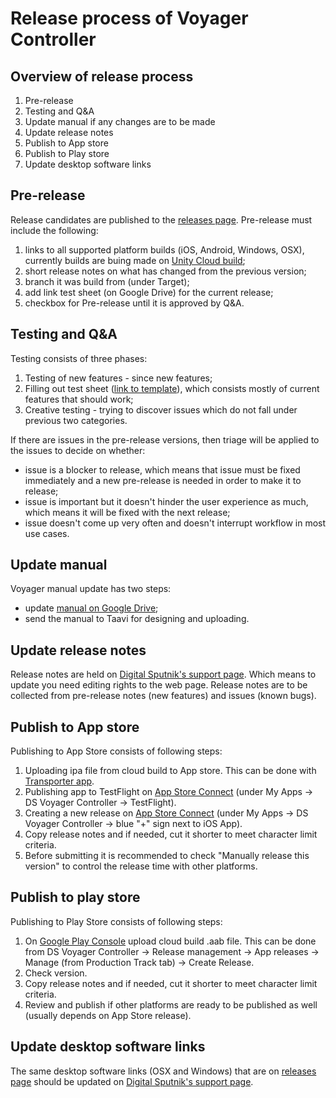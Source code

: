 # Release process of Voyager Controller
## Overview of release process
1. Pre-release
2. Testing and Q&A
3. Update manual if any changes are to be made
4. Update release notes
5. Publish to App store
6. Publish to Play store
7. Update desktop software links

## Pre-release
Release candidates are published to the [releases page](https://github.com/digitalsputnik/DS-Voyager-controller/releases). Pre-release must include the following:
1. links to all supported platform builds (iOS, Android, Windows, OSX), currently builds are buing made on [Unity Cloud build](https://developer.cloud.unity3d.com/);
2. short release notes on what has changed from the previous version;
3. branch it was build from (under Target);
4. add link test sheet (on Google Drive) for the current release;
5. checkbox for Pre-release until it is approved by Q&A.

## Testing and Q&A
Testing consists of three phases:
1. Testing of new features - since new features;
2. Filling out test sheet ([link to template](https://docs.google.com/spreadsheets/d/14ZKBtwgfpKyoVK-KiNli-We00_-AXu-2eqRtX73tk0I/edit?usp=sharing)), which consists mostly of current features that should work;
3. Creative testing - trying to discover issues which do not fall under previous two categories.

If there are issues in the pre-release versions, then triage will be applied to the issues to decide on whether:
- issue is a blocker to release, which means that issue must be fixed immediately and a new pre-release is needed in order to make it to release;
- issue is important but it doesn't hinder the user experience as much, which means it will be fixed with the next release;
- issue doesn't come up very often and doesn't interrupt workflow in most use cases.

## Update manual
Voyager manual update has two steps:
- update [manual on Google Drive](https://docs.google.com/document/d/1OiDbgm5k9GuhUGBgvsNy_xqKdvXaRmXyepqSi5CgNOg/edit);
- send the manual to Taavi for designing and uploading.

## Update release notes
Release notes are held on [Digital Sputnik's support page](https://www.digitalsputnik.com/pages/support). Which means to update you need editing rights to the web page. Release notes are to be collected from pre-release notes (new features) and issues (known bugs).

## Publish to App store
Publishing to App Store consists of following steps:
1. Uploading ipa file from cloud build to App store. This can be done with [Transporter app](https://transportergui.com/).
2. Publishing app to TestFlight on [App Store Connect](https://appstoreconnect.apple.com/) (under My Apps -> DS Voyager Controller -> TestFlight).
3. Creating a new release on [App Store Connect](https://appstoreconnect.apple.com/) (under My Apps -> DS Voyager Controller -> blue "+" sign next to iOS App).
4. Copy release notes and if needed, cut it shorter to meet character limit criteria.
5. Before submitting it is recommended to check "Manually release this version" to control the release time with other platforms.

## Publish to play store
Publishing to Play Store consists of following steps:
1. On [Google Play Console](https://play.google.com/apps/publish) upload cloud build .aab file. This can be done from DS Voyager Controller -> Release management -> App releases -> Manage (from Production Track tab) -> Create Release.
2. Check version.
3. Copy release notes and if needed, cut it shorter to meet character limit criteria.
4. Review and publish if other platforms are ready to be published as well (usually depends on App Store release).

## Update desktop software links
The same desktop software links (OSX and Windows) that are on [releases page](https://github.com/digitalsputnik/DS-Voyager-controller/releases) should be updated on [Digital Sputnik's support page](https://www.digitalsputnik.com/pages/support).
